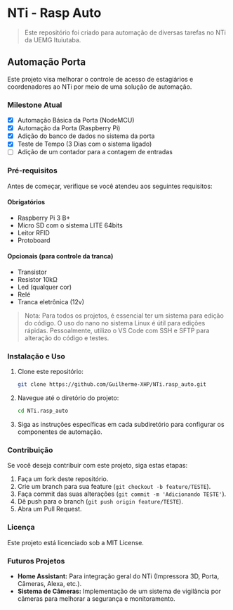 # NTi - Rasp Auto

> Este repositório foi criado para automação de diversas tarefas no NTi da UEMG Ituiutaba.

## Automação Porta

Este projeto visa melhorar o controle de acesso de estagiários e coordenadores ao NTi por meio de uma solução de automação.

### Milestone Atual

- [x] Automação Básica da Porta (NodeMCU)
- [x] Automação da Porta (Raspberry Pi)
- [x] Adição do banco de dados no sistema da porta
- [x] Teste de Tempo (3 Dias com o sistema ligado)
- [ ] Adição de um contador para a contagem de entradas

### Pré-requisitos

Antes de começar, verifique se você atendeu aos seguintes requisitos:

#### Obrigatórios
* Raspberry Pi 3 B+
* Micro SD com o sistema LITE 64bits
* Leitor RFID
* Protoboard <!-- Ainda irei Disponibilizar o circuito -->

#### Opcionais (para controle da tranca)
<!-- Ainda irei Disponibilizar o circuito -->
* Transistor
* Resistor 10kΩ
* Led (qualquer cor)
* Relé
* Tranca eletrônica (12v)

> Nota: Para todos os projetos, é essencial ter um sistema para edição do código. O uso do nano no sistema Linux é útil para edições rápidas. Pessoalmente, utilizo o VS Code com SSH e SFTP para alteração do código e testes.

### Instalação e Uso

1. Clone este repositório:
    ```bash
    git clone https://github.com/Guilherme-XHP/NTi.rasp_auto.git
    ```
2. Navegue até o diretório do projeto:
    ```bash
    cd NTi.rasp_auto
    ```
3. Siga as instruções específicas em cada subdiretório para configurar os componentes de automação.

### Contribuição

Se você deseja contribuir com este projeto, siga estas etapas:

1. Faça um fork deste repositório.
2. Crie um branch para sua feature (`git checkout -b feature/TESTE`).
3. Faça commit das suas alterações (`git commit -m 'Adicionando TESTE'`).
4. Dê push para o branch (`git push origin feature/TESTE`).
5. Abra um Pull Request.

### Licença

Este projeto está licenciado sob a MIT License.

### Futuros Projetos
- **Home Assistant:** Para integração geral do NTi (Impressora 3D, Porta, Câmeras, Alexa, etc.).
- **Sistema de Câmeras:** Implementação de um sistema de vigilância por câmeras para melhorar a segurança e monitoramento.
